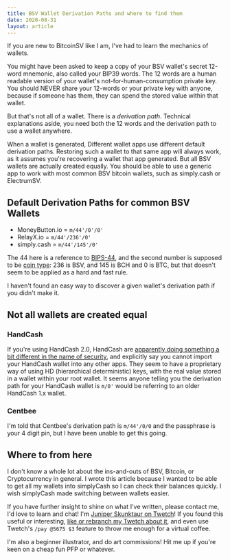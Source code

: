 ```yaml
---
title: BSV Wallet Derivation Paths and where to find them
date: 2020-08-31
layout: article
---
```

If you are new to BitcoinSV like I am, I've had to learn the mechanics of wallets.

You might have been asked to keep a copy of your BSV wallet's secret 12-word mnemonic, also called your BIP39 words. The 12 words are a human readable version of your wallet's not-for-human-consumption private key. You should NEVER share your 12-words or your private key with anyone, because if someone has them, they can spend the stored value within that wallet.

But that's not all of a wallet. There is a *derivation path*. Technical explanations aside, you need both the 12 words and the derivation path to use a wallet anywhere.

When a wallet is generated, Different wallet apps use different default derivation paths. Restoring such a wallet to that same app will always work, as it assumes you're recovering a wallet that app generated. But all BSV wallets are actually created equally. You should be able to use a generic app to work with most common BSV bitcoin wallets, such as simply.cash or ElectrumSV.

## Default Derivation Paths for common BSV Wallets

* MoneyButton.io = `m/44'/0'/0'`
* RelayX.io = `m/44'/236'/0'`
* simply.cash = `m/44'/145'/0'`

The 44 here is a reference to [BIPS-44](https://github.com/bitcoin/bips/blob/master/bip-0044.mediawiki), and the second number is supposed to be [coin type](https://github.com/satoshilabs/slips/blob/master/slip-0044.md): 236 is BSV, and 145 is BCH and 0 is BTC, but that doesn't seem to be applied as a hard and fast rule.

I haven't found an easy way to discover a given wallet's derivation path if you didn't make it.

## Not all wallets are created equal

### HandCash

If you're using HandCash 2.0, HandCash are [apparently doing something a bit different in the name of security](https://medium.com/@handcash/introducing-the-worlds-first-2fa-backup-system-for-non-custodial-bitcoin-wallets-77bca84b6ea3), and explicitly say you cannot import your HandCash wallet into any other apps. They seem to have a proprietary way of using HD (hierarchical deterministic) keys, with the real value stored in a wallet within your root wallet. It seems anyone telling you the derivation path for your HandCash wallet is `m/0'` would be referring to an older HandCash 1.x wallet.

### Centbee

I'm told that Centbee's derivation path is `m/44'/0/0` and the passphrase is your 4 digit pin, but I have been unable to get this going.

## Where to from here

I don't know a whole lot about the ins-and-outs of BSV, Bitcoin, or Cryptocurrency in general. I wrote this article because I wanted to be able to get all my wallets into simplyCash so I can check their balances quickly. I wish simplyCash made switching between wallets easier.

If you have further insight to shine on what I've written, please contact me, I'd love to learn and chat! I'm [Juniper Skunktaur on Twetch](https://twetch.app/u/5675)! If you found this useful or interesting, [like or rebranch my Twetch about it](https://twetch.app/t/a903c0e0509e0e03741679a2859deed9db415923fed43de7cc96f64717997f08), and even use Twetch's `/pay @5675 $3` feature to throw me enough for a virtual coffee.

I'm also a beginner illustrator, and do art commissions! Hit me up if you're keen on a cheap fun PFP or whatever.
